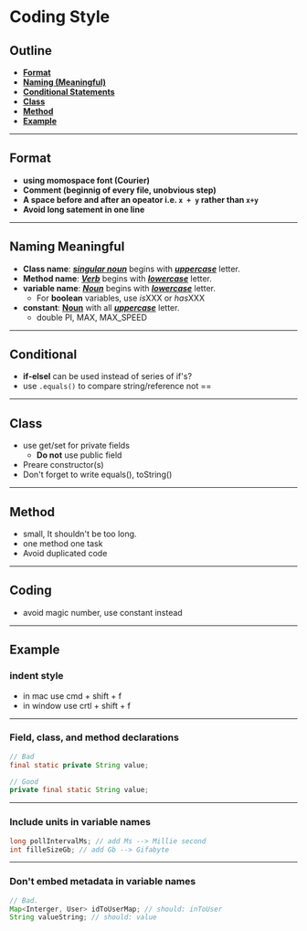 # **Coding Style**

## **Outline**

- [**Format**](#format)
- [**Naming (Meaningful)**](#naming-meaningful)
- [**Conditional Statements**](#conditional-statements)
- [**Class**](#class)
- [**Method**](#method)
- [**Example**](#example)

---

## **Format**

- **using momospace font (Courier)**
- **Comment (beginnig of every file, unobvious step)**
- **A space before and after an opeator i.e. `x + y` rather than `x+y`**
- **Avoid long satement in one line**

---

## **Naming Meaningful**

- **Class name**: <u>**_singular noun_**</u> begins with <u>**_uppercase_**</u> letter.
- **Method name**: <u>**_Verb_**</u> begins with <u>**_lowercase_**</u> letter.
- **variable name**: <u>**_Noun_**</u> begins with <u>**_lowercase_**</u> letter.
  - For **boolean** variables, use *is*XXX or *has*XXX
- **constant**: <u>**Noun**</u> with all <u>**_uppercase_**</u> letter.
  - double PI, MAX, MAX_SPEED

---

## **Conditional**

- **if-elsel** can be used instead of series of if's?
- use `.equals()` to compare string/reference not ==

---

## **Class**

- use get/set for private fields
  - **Do not** use public field
- Preare constructor(s)
- Don't forget to write equals(), toString()

---

## Method

- small, It shouldn't be too long.
- one method one task
- Avoid duplicated code

---

## Coding

- avoid magic number, use constant instead

---

## Example

### indent style

- in mac use cmd + shift + f
- in window use crtl + shift + f

---

### Field, class, and method declarations

```java
// Bad
final static private String value;

// Good
private final static String value;

```

---

### Include units in variable names

```java
long pollIntervalMs; // add Ms --> Millie second
int filleSizeGb; // add Gb --> Gifabyte
```

---

### Don't embed metadata in variable names

```java
// Bad.
Map<Interger, User> idToUserMap; // should: inToUser
String valueString; // should: value

```
